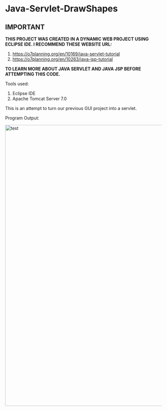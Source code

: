 # Java-Servlet-DrawShapes
## IMPORTANT
**THIS PROJECT WAS CREATED IN A DYNAMIC WEB PROJECT USING ECLIPSE IDE. I RECOMMEND THESE WEBSITE URL:**

1. https://o7planning.org/en/10169/java-servlet-tutorial
2. https://o7planning.org/en/10263/java-jsp-tutorial

**TO LEARN MORE ABOUT JAVA SERVLET AND JAVA JSP BEFORE ATTEMPTING THIS CODE.**

Tools used:
1. Eclipse IDE
2. Apache Tomcat Server 7.0

This is an attempt to turn our previous GUI project into a servlet.

Program Output:

<img width="904" alt="test" src="https://user-images.githubusercontent.com/58899364/96441170-aaa14c00-123b-11eb-9e5d-d7eb850d4e42.png">

